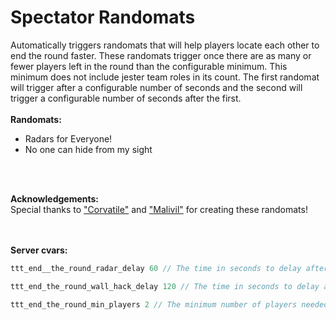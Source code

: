 # Spectator Randomats
Automatically triggers randomats that will help players locate each other to end the round faster. These randomats trigger once there are as many or fewer players left in the round than the configurable minimum. This minimum does not include jester team roles in its count. The first randomat will trigger after a configurable number of seconds and the second will trigger a configurable number of seconds after the first.
<br>
<br>
**Randomats:**
* Radars for Everyone!
* No one can hide from my sight
<br>
<br>

**Acknowledgements:**
<br>
Special thanks to ["Corvatile"](https://steamcommunity.com/id/Corvatile) and ["Malivil"](https://steamcommunity.com/id/malivil) for creating these randomats!
<br>
<br>
<br>

**Server cvars:**
```c++
ttt_end__the_round_radar_delay 60 // The time in seconds to delay after the min number of players are left to trigger the radar randomat

ttt_end_the_round_wall_hack_delay 120 // The time in seconds to delay after the radar randomat triggers to trigger the wall hack randomat

ttt_end_the_round_min_players 2 // The minimum number of players needed to be left alive before the randomats trigger (this does not include jester team roles in its count)
```
